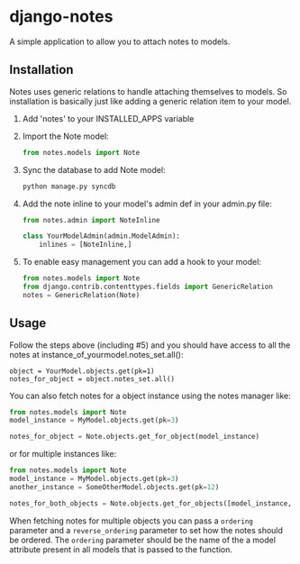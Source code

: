 django-notes
=============

A simple application to allow you to attach notes to models.

Installation
-------------

Notes uses generic relations to handle attaching themselves to models. So installation is basically just like adding a generic relation item to your model.

1. Add 'notes' to your INSTALLED_APPS variable

2. Import the Note model:
	```python
	from notes.models import Note
	```

3. Sync the database to add Note model:
	```bash
	python manage.py syncdb
	```

4. Add the note inline to your model's admin def in your admin.py file:
	```python
	from notes.admin import NoteInline
	
	class YourModelAdmin(admin.ModelAdmin):
		inlines = [NoteInline,]
	```

5. To enable easy management you can add a hook to your model:
	```python
	from notes.models import Note
	from django.contrib.contenttypes.fields import GenericRelation
	notes = GenericRelation(Note)
	```

Usage
------
Follow the steps above (including #5) and you should have access to all the notes at instance_of_yourmodel.notes_set.all():
```
object = YourModel.objects.get(pk=1)
notes_for_object = object.notes_set.all()
```

You can also fetch notes for a object instance using the notes manager like:
```python
from notes.models import Note
model_instance = MyModel.objects.get(pk=3)

notes_for_object = Note.objects.get_for_object(model_instance)
```

or for multiple instances like:
```python
from notes.models import Note
model_instance = MyModel.objects.get(pk=3)
another_instance = SomeOtherModel.objects.get(pk=12)

notes_for_both_objects = Note.objects.get_for_objects([model_instance, another_instance])
```

When fetching notes for multiple objects you can pass a `ordering` parameter and a `reverse_ordering`
parameter to set how the notes should be ordered. The `ordering` parameter should be the name of the 
a model attribute present in all models that is passed to the function.

